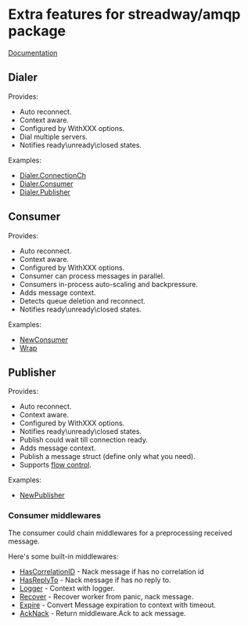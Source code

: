 # Extra features for streadway/amqp package

[Documentation](https://pkg.go.dev/github.com/lafriks/amqpextra#section-documentation)

## Dialer

Provides:

* Auto reconnect.
* Context aware.
* Configured by WithXXX options.
* Dial multiple servers.
* Notifies ready\unready\closed states.

Examples:

* [Dialer.ConnectionCh](https://pkg.go.dev/github.com/lafriks/amqpextra#example-Dialer.ConnectionCh)
* [Dialer.Consumer](https://pkg.go.dev/github.com/lafriks/amqpextra#example-Dialer.Consumer)
* [Dialer.Publisher](https://pkg.go.dev/github.com/lafriks/amqpextra#example-Dialer.Publisher)

## Consumer

Provides:

* Auto reconnect.
* Context aware.
* Configured by WithXXX options.
* Consumer can process messages in parallel.
* Consumers in-process auto-scaling and backpressure.
* Adds message context.
* Detects queue deletion and reconnect.
* Notifies ready\unready\closed states.

Examples:

* [NewConsumer](https://pkg.go.dev/github.com/lafriks/amqpextra#example-NewConsumer)
* [Wrap](https://pkg.go.dev/github.com/lafriks/amqpextra@v0.16.1/consumer#example-Wrap)

## Publisher

Provides:

* Auto reconnect.
* Context aware.
* Configured by WithXXX options.
* Notifies ready\unready\closed states.
* Publish could wait till connection ready.
* Adds message context.
* Publish a message struct (define only what you need). 
* Supports [flow control](https://www.rabbitmq.com/flow-control.html). 

Examples:

* [NewPublisher](https://pkg.go.dev/github.com/lafriks/amqpextra#example-NewPublisher)

### Consumer middlewares

The consumer could chain middlewares for a preprocessing received message.

Here's some built-in middlewares:

* [HasCorrelationID](consumer/middleware/has_correlation_id.go) - Nack message if has no correlation id
* [HasReplyTo](consumer/middleware/has_reply_to.go) - Nack message if has no reply to.
* [Logger](consumer/middleware/logger.go) - Context with logger.
* [Recover](consumer/middleware/recover.go) - Recover worker from panic, nack message.
* [Expire](consumer/middleware/expire.go) - Convert Message expiration to context with timeout.
* [AckNack](consumer/middleware/ack_nack.go) - Return middleware.Ack to ack message.
